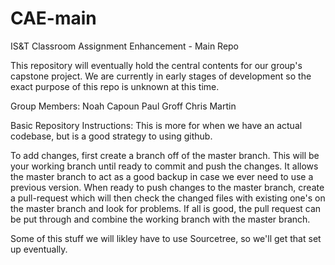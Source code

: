 # CAE-main
IS&amp;T Classroom Assignment Enhancement - Main Repo

This repository will eventually hold the central contents for our group's capstone project. We are currently in early stages of development so the exact purpose of this repo is unknown at this time.

Group Members:
Noah Capoun
Paul Groff
Chris Martin


Basic Repository Instructions:
This is more for when we have an actual codebase, but is a good strategy to using github.

To add changes, first create a branch off of the master branch. This will be your working branch until ready to commit and push the changes. It allows the master branch to act as a good backup in case we ever need to use a previous version. When ready to push changes to the master branch, create a pull-request which will then check the changed files with existing one's on the master branch and look for problems. If all is good, the pull request can be put through and combine the working branch with the master branch. 

Some of this stuff we will likley have to use Sourcetree, so we'll get that set up eventually.
